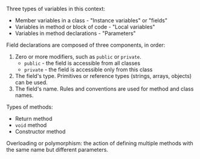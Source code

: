 
Three types of variables in this context:
* Member variables in a class - "Instance variables" or "fields"
* Variables in method or block of code - "Local variables"
* Variables in method declarations - "Parameters"

Field declarations are composed of three components, in order:
1. Zero or more modifiers, such as `public` or `private`.
    * `public` - the field is accessible from all classes
    * `private` - the field is accessible only from this class
2. The field's type. Primitives or reference types (strings, arrays, objects) can be used.
3. The field's name. Rules and conventions are used for method and class names.

Types of methods:
* Return method
* `void` method
* Constructor method

Overloading or polymorphism: the action of defining multiple methods with the same name but different parameters.
